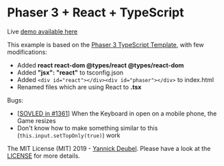 # Phaser 3 + React + TypeScript

Live [demo available here](https://s3.eu-central-1.amazonaws.com/phaser3-typescript/phaser3-with-react-example/index.html)

This example is based on the [Phaser 3 TypeScript Template](https://github.com/yandeu/phaser-project-template#readme), with few modifications:

- Added **react react-dom @types/react @types/react-dom**
- Added **"jsx": "react"** to tsconfig.json
- Added
  `<div id="react"></div><div id="phaser"></div>` to index.html
- Renamed files which are using React to **.tsx**

Bugs:

- [[SOVLED in #1361](https://phaser.discourse.group/t/scalemanager-ignore-virtual-keyboard/1361)] When the Keyboard in open on a mobile phone, the Game resizes
- Don't know how to make something similar to this (`this.input.setTopOnly(true)`) work

The MIT License (MIT) 2019 - [Yannick Deubel](https://github.com/yandeu). Please have a look at the [LICENSE](LICENSE) for more details.
